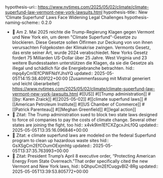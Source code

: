 hypothesis-uri:: https://www.nytimes.com/2025/05/02/climate/climate-superfund-law-vermont-new-york-lawsuits.html
hypothesis-title:: New ‘Climate Superfund’ Laws Face Widening Legal Challenges
hypothesis-naming-scheme:: 0.2.0

- 📝 Am 2. Mai 2025 reichte die Trump-Regierung Klagen gegen Vermont und New York ein, um deren "Climate Superfund"-Gesetze zu blockieren. Diese Gesetze sollen Ölfirmen zur Deckung von von ihnen verursachten Folgekosten der Klimakrise zwingen. Vermonts Gesetz, das erste seiner Art, wurde 2024 verabschiedet. New Yorks Gesetz fordert 75 Milliarden US-Dollar über 25 Jahre. West Virginia und 23 weitere Bundesstaaten unterstützen die Klagen, da sie die Gesetze als illegal und schädlich für die Energiebranche betrachten.
  hid:: mpq4yCm1EfCPWFNdYJhsYQ
  updated:: 2025-05-05T14:15:38.409122+00:00
  [Zusammenfassung mit Mistral generiert und leicht überarbeitet]
  https://www.nytimes.com/2025/05/02/climate/climate-superfund-law-vermont-new-york-lawsuits.html #[[US]] #[[Trump administration]] #[[by: Karen Zraick]] #[[2025-05-02]] #[[climate superfund laws]] #[[American Petroleum Institute]] #[[US Chamber of Commerce]] #[[Patrick Parenteau]] #[[Meghan Greenfield]] #[[legal action]]
- 📌 Zitat: The Trump administration sued to block two state laws designed to force oil companies to pay the costs of climate change. Several other states are joining the fight, too
  hid:: x4vk9im1EfCXZgcxJnLf0Q
  updated:: 2025-05-05T13:35:16.096846+00:00
- 📌 Zitat: e climate superfund laws are modeled on the federal Superfund program to clean up hazardous waste sites
  hid:: GsXSgCm2EfCOumOExjmhtg
  updated:: 2025-05-05T13:37:35.763993+00:00
- 📌 Zitat: President Trump’s April 8 executive order, “Protecting American Energy From State Overreach.”That order specifically cited the new Vermont and New York laws,
  hid:: bQhpuCm2EfCuqgvBIZ-8Rg
  updated:: 2025-05-05T13:39:53.805772+00:00